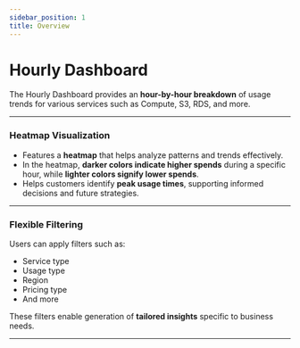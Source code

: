 ```yaml
---
sidebar_position: 1
title: Overview
---
```


# Hourly Dashboard

The Hourly Dashboard provides an **hour-by-hour breakdown** of usage trends for various services such as Compute, S3, RDS, and more.

---

### Heatmap Visualization

- Features a **heatmap** that helps analyze patterns and trends effectively.
- In the heatmap, **darker colors indicate higher spends** during a specific hour, while **lighter colors signify lower spends**.
- Helps customers identify **peak usage times**, supporting informed decisions and future strategies.

---

### Flexible Filtering

Users can apply filters such as:

- Service type
- Usage type
- Region
- Pricing type
- And more

These filters enable generation of **tailored insights** specific to business needs.

---